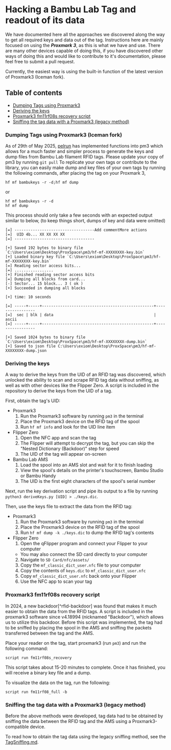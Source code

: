 # Hacking a Bambu Lab Tag and readout of its data

 We have documented here all the approaches we discovered along the way to get all required keys and data out of the tag. Instructions here are mainly focused on using the _**Proxmark 3**_, as this is what we have and use. There are many other devices capable of doing this, if you have discovered other ways of doing this and would like to contribute to it's documentation, please feel free to submit a pull request.
 
Currently, the easiest way is using the built-in function of the latest version of Proxmark3 (Iceman fork).

## Table of contents
<!--ts-->
* [Dumping Tags using Proxmark3](#dumping-tags-using-proxmark3-iceman-fork)
* [Deriving the keys](#deriving-the-keys)
* [Proxmark3 fm11rf08s recovery script](#proxmark3-fm11rf08s-recovery-script)
* [Sniffing the tag data with a Proxmark3 (legacy method)](#sniffing-the-tag-data-with-a-proxmark3-legacy-method)
<!--te-->

### Dumping Tags using Proxmark3 (Iceman fork)
As of 29th of May 2025, [pelrun](https://github.com/pelrun) has implemented functions into pm3 which allows for a much faster and simpler process to generate the keys and dump files from Bambu Lab filament RFID tags. Please update your copy of pm3 by running 
```git pull```
To replicate your own tags or contribute to the library, you can easily make dump and key files of your own tags by running the following commands, after placing the tag on your Proxmark 3,
```
hf mf bambukeys -r -d;hf mf dump
```
or
```
hf mf bambukeys -r -d
hf mf dump
```
This process should only take a few seconds with an expected output similar to below, (to keep things short, dumps of key and data were omitted)
```
[=] -----------------------------------Add commentMore actions
[=]  UID 4b... XX XX XX XX
[=] -----------------------------------

[+] Saved 192 bytes to binary file `C:\Users\exiom\Desktop\ProxSpace\pm3/hf-mf-XXXXXXXX-key.bin`
[+] Loaded binary key file `C:\Users\exiom\Desktop\ProxSpace\pm3/hf-mf-XXXXXXXX-key.bin`
[=] Reading sector access bits...
[=] .................
[+] Finished reading sector access bits
[=] Dumping all blocks from card...
[-] Sector... 15 block... 3 ( ok )
[+] Succeeded in dumping all blocks

[+] time: 10 seconds

[=] -----+-----+-------------------------------------------------+-----------------
[=]  sec | blk | data                                            | ascii
[=] -----+-----+-------------------------------------------------+-----------------

[+] Saved 1024 bytes to binary file `C:\Users\exiom\Desktop\ProxSpace\pm3/hf-mf-XXXXXXXX-dump.bin`
[+] Saved to json file C:\Users\exiom\Desktop\ProxSpace\pm3/hf-mf-XXXXXXXX-dump.json
```

### Deriving the keys

A way to derive the keys from the UID of an RFID tag was discovered, which unlocked the ability to scan and scrape RFID tag data without sniffing, as well as with other devices like the Flipper Zero. A script is included in the repository to derive the keys from the UID of a tag.

First, obtain the tag's UID:

- Proxmark3
  1. Run the Proxmark3 software by running `pm3` in the terminal
  2. Place the Proxmark3 device on the RFID tag of the spool
  3. Run `hf mf info` and look for the UID line item
- Flipper Zero
  1. Open the NFC app and scan the tag
  2. The Flipper will attempt to decrypt the tag, but you can skip the "Nested Dictionary (Backdoor)" step for speed
  3. The UID of the tag will appear on-screen
- Bambu Lab AMS
  1. Load the spool into an AMS slot and wait for it to finish loading
  2. View the spool's details on the printer's touchscreen, Bambu Studio or Bambu Handy
  3. The UID is the first eight characters of the spool's serial number

Next, run the key derivation script and pipe its output to a file by running `python3 deriveKeys.py [UID] > ./keys.dic`.

Then, use the keys file to extract the data from the RFID tag:

- Proxmark3
  1. Run the Proxmark3 software by running `pm3` in the terminal
  2. Place the Proxmark3 device on the RFID tag of the spool
  3. Run `hf mf dump -k ./keys.dic` to dump the RFID tag's contents
- Flipper Zero
  1. Open the qFlipper program and connect your Flipper to your computer
    - You may also connect the SD card directly to your computer
  2. Navigate to `SD Card/nfc/assets/`
  3. Copy the `mf_classic_dict_user.nfc` file to your computer
  4. Copy the contents of `keys.dic` to `mf_classic_dict_user.nfc`
  5. Copy `mf_classic_dict_user.nfc` back onto your Flipper
  6. Use the NFC app to scan your tag

### Proxmark3 fm11rf08s recovery script

In 2024, a new backdoor[^rfid-backdoor] was found that makes it much easier to obtain the data from the RFID tags. A script is included in the proxmark3 software since v4.18994 (nicknamed "Backdoor"), which allows us to utilize this backdoor. Before this script was implemented, the tag had to be sniffed by placing the spool in the AMS and sniffing the packets transferred between the tag and the AMS.

Place your reader on the tag, start proxmark3 (run `pm3`) and run the following command:

`script run fm11rf08s_recovery`

This script takes about 15-20 minutes to complete. Once it has finished, you will receive a binary key file and a dump.

To visualize the data on the tag, run the following:

`script run fm11rf08_full -b`

### Sniffing the tag data with a Proxmark3 (legacy method)

Before the above methods were developed, tag data had to be obtained by sniffing the data between the RFID tag and the AMS using a Proxmark3-compatible device.

To read how to obtain the tag data using the legacy sniffing method, see the [TagSniffing.md](./docs/TagSniffing.md).
